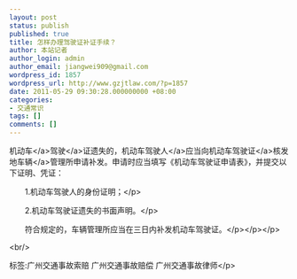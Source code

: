```yaml
---
layout: post
status: publish
published: true
title: 怎样办理驾驶证补证手续？
author: 本站记者
author_login: admin
author_email: jiangwei909@gmail.com
wordpress_id: 1857
wordpress_url: http://www.gzjtlaw.com/?p=1857
date: 2011-05-29 09:30:28.000000000 +08:00
categories:
- 交通常识
tags: []
comments: []
---
```

<p><a>机动车<&#47;a><a>驾驶<&#47;a>证遗失的，机动车<a>驾驶人<&#47;a>应当向机动车<a>驾驶证<&#47;a>核发地<a>车辆<&#47;a>管理所申请补发。申请时应当填写《机动车驾驶证申请表》，并提交以下证明、凭证：<p>　　1.机动车驾驶人的身份证明；<&#47;p><p>　　2.机动车驾驶证遗失的书面声明。<&#47;p><p>　　符合规定的，车辆管理所应当在三日内补发机动车驾驶证。<&#47;p><&#47;p><&#47;p><br&#47;><p>标签:广州交通事故索赔 广州交通事故赔偿 广州交通事故律师<&#47;p>
